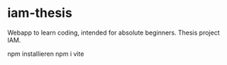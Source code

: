 # iam-thesis

Webapp to learn coding, intended for absolute beginners. Thesis project IAM.

npm installieren
npm i vite
